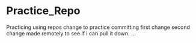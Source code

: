 # Practice_Repo
Practicing using repos
change to practice committing
first change
second change made remotely to see if i can pull it down.
...
